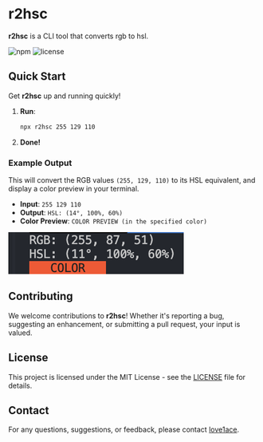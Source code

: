 # r2hsc

**r2hsc** is a CLI tool that converts rgb to hsl.

![npm](https://img.shields.io/npm/v/r2hsc)
![license](https://img.shields.io/npm/l/r2hsc)

## Quick Start

Get **r2hsc** up and running quickly!

1. **Run**:
    ```bash
    npx r2hsc 255 129 110
    ```
2. **Done!**

### Example Output

This will convert the RGB values `(255, 129, 110)` to its HSL equivalent, and display a color preview in your terminal.

- **Input**: `255 129 110`
- **Output**: `HSL: (14°, 100%, 60%)`
- **Color Preview**: `COLOR PREVIEW (in the specified color)`

![img](img.png)

## Contributing

We welcome contributions to **r2hsc**! Whether it's reporting a bug, suggesting an enhancement, or submitting a pull request, your input is valued.

## License

This project is licensed under the MIT License - see the [LICENSE](LICENSE) file for details.

## Contact

For any questions, suggestions, or feedback, please contact [love1ace](mailto:lovelacedud@gmail.com).